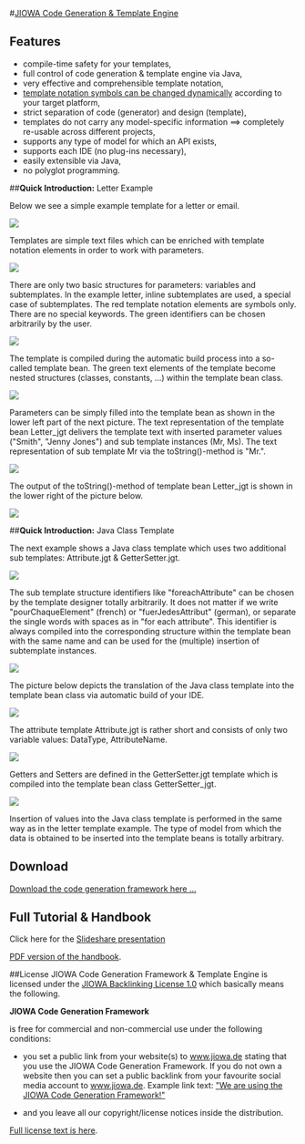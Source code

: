 #[JIOWA Code Generation &amp; Template Engine](http://www.jiowa.de/download.html)

## Features
* compile-time safety for your templates,
* full control of code generation & template engine via Java,
* very effective and comprehensible template notation,
* [template notation symbols can be changed dynamically](http://de.slideshare.net/Robert_Mencl/jiowa-code-generator-framework/40) according to your target platform,
* strict separation of code (generator) and design (template), 
* templates do not carry any model-specific information ==> completely re-usable across different projects,
* supports any type of model for which an API exists,
* supports each IDE (no plug-ins necessary),
* easily extensible via Java,
* no polyglot programming.

##**Quick Introduction:** Letter Example

Below we see a simple example template for a letter or email.

![](http://www.jiowa.de/_Media/folie-04_med.png)


Templates are simple text files which can be enriched with template notation elements in order to work with parameters.

![](http://www.jiowa.de/_Media/folie-05_med.png)


There are only two basic structures for parameters: variables and subtemplates. In the example letter, inline subtemplates are used, a special case of subtemplates. The red template notation elements are symbols only. There are no special keywords. The green identifiers can be chosen arbitrarily by the user.

![](http://www.jiowa.de/_Media/folie-06_med.png)


The template is compiled during the automatic build process into a so-called template bean. The green text elements of the template become nested structures (classes, constants, ...) within the template bean class.

![](http://www.jiowa.de/_Media/folie-07_med.png)


Parameters can be simply filled into the template bean as shown in the lower left part of the next picture. The text representation of the template bean Letter_jgt delivers the template text with inserted parameter values ("Smith", "Jenny Jones") and sub template instances (Mr, Ms).  The text representation of sub template Mr via the toString()-method is "Mr.". 

![](http://www.jiowa.de/_Media/folie-08_med.png)


The output of the toString()-method of template bean Letter_jgt is shown in the lower right of the picture below.

![](http://www.jiowa.de/_Media/folie-09_med.png)


##**Quick Introduction:** Java Class Template

The next example shows a Java class template which uses two additional sub templates: Attribute.jgt & GetterSetter.jgt. 

![](http://www.jiowa.de/_Media/folie-11_med.png)

The sub template structure identifiers like "foreachAttribute" can be chosen by the template designer totally arbitrarily. It does not matter if we write "pourChaqueElement" (french) or "fuerJedesAttribut" (german), or separate the single words with spaces as in "for each attribute".  This identifier is always compiled into the corresponding structure within the template bean with the same name and can be used for the (multiple) insertion of subtemplate instances.

![](http://www.jiowa.de/_Media/folie-12_med.png)


The picture below depicts the translation of the Java class template into the template bean class via automatic build of your IDE.

![](http://www.jiowa.de/_Media/folie-13_med.png)

The attribute template Attribute.jgt is rather short and consists of only two variable values: DataType,  AttributeName.

![](http://www.jiowa.de/_Media/folie-14_med.png)

Getters and Setters are defined in the GetterSetter.jgt template which is compiled into the template bean class GetterSetter_jgt.

![](http://www.jiowa.de/_Media/folie-15_med.png)

Insertion of values into the Java class template is performed in the same way as in the letter template example. 
The type of model from which the data is obtained to be inserted into the template beans is totally arbitrary.

## Download
[Download the code generation framework here ...](http://www.jiowa.de/download.html)

## Full Tutorial & Handbook
Click here for the [Slideshare presentation](http://de.slideshare.net/Robert_Mencl/jiowa-code-generator-framework)

[PDF version of the handbook](http://www.jiowa.de/jiowa-codegen/doc/Jiowa-Code-Generation-Tutorial_and_Handbook-2.1.pdf).

##License
JIOWA Code Generation Framework & Template Engine is licensed under the 
[JIOWA Backlinking License 1.0](http://www.jiowa.de/jiowa-codegen-license.html)
which basically means the following.

**JIOWA Code Generation Framework**

is free for commercial and non-commercial use under the following conditions: 

* you set a public link from your website(s) to www.jiowa.de stating that you use the JIOWA Code Generation Framework. 
  If you do not own a website then you can set a public backlink from your favourite social media account to www.jiowa.de.
  Example link text: ["We are using the JIOWA Code Generation Framework!"](http://www.jiowa.de)

* and you leave all our copyright/license notices inside the distribution.

[Full license text is here](http://www.jiowa.de/jiowa-codegen-license.html).
